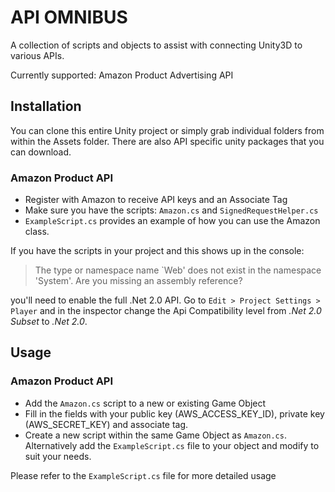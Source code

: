 # API OMNIBUS

A collection of scripts and objects to assist with connecting Unity3D to various APIs.

Currently supported: Amazon Product Advertising API

## Installation

You can clone this entire Unity project or simply grab individual folders from within the Assets folder. There are also API specific unity packages that you can download.

### Amazon Product API

* Register with Amazon to receive API keys and an Associate Tag
* Make sure you have the scripts: `Amazon.cs` and `SignedRequestHelper.cs`
* `ExampleScript.cs` provides an example of how you can use the Amazon class.

If you have the scripts in your project and this shows up in the console:

> The type or namespace name `Web' does not exist in the namespace 'System'. Are you missing an assembly reference?

you'll need to enable the full .Net 2.0 API. Go to `Edit > Project Settings > Player` and in the inspector change the Api Compatibility level from _.Net 2.0 Subset_ to _.Net 2.0_.

## Usage

### Amazon Product API

* Add the `Amazon.cs` script to a new or existing Game Object
* Fill in the fields with your public key (AWS_ACCESS_KEY_ID), private key (AWS_SECRET_KEY) and associate tag.
* Create a new script within the same Game Object as `Amazon.cs`. Alternatively add the `ExampleScript.cs` file to your object and modify to suit your needs.

Please refer to the `ExampleScript.cs` file for more detailed usage
